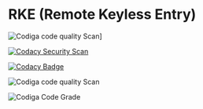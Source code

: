 # RKE (Remote Keyless Entry)
 
![Codiga code quality Scan](https://app.codiga.io/public/user/github/yogeshsurve1410)]

[![Codacy Security Scan](https://github.com/yogeshsurve1410/M3_35/actions/workflows/codacy.yml/badge.svg)](https://github.com/yogeshsurve1410/M3_35/actions/workflows/codacy.yml)

[![Codacy Badge](https://app.codacy.com/project/badge/Grade/854c9647a0834b09a8fdf9e7a55f037c)](https://www.codacy.com/gh/yogeshsurve1410/M3_35/dashboard?utm_source=github.com&amp;utm_medium=referral&amp;utm_content=yogeshsurve1410/M3_35&amp;utm_campaign=Badge_Grade)

![Codiga code quality Scan](https://api.codiga.io/project/31870/score/svg)

![Codiga Code Grade](https://api.codiga.io/project/31870/status/svg)
